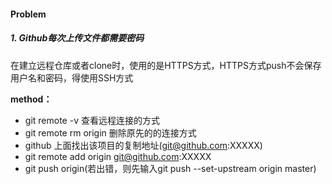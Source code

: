 #### Problem

##### 1. Github每次上传文件都需要密码
在建立远程仓库或者clone时，使用的是HTTPS方式，HTTPS方式push不会保存用户名和密码，得使用SSH方式

**method：**<br>
* git remote -v 查看远程连接的方式
* git remote rm origin 删除原先的的连接方式
* github 上面找出该项目的复制地址(git@github.com:XXXXX)
* git remote add origin git@github.com:XXXXX
* git push origin(若出错，则先输入git push --set-upstream origin master)